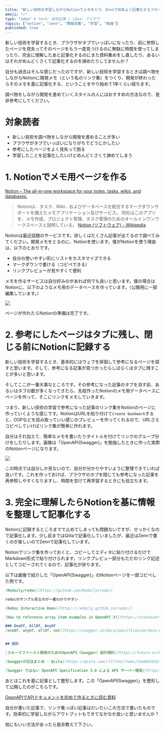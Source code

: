 ```yaml
---
title: "新しい技術を学習しながらNotionでメモをとり、Zennで効率よく記事化するフロー"
emoji: "✏️"
type: "idea" # tech: 技術記事 / idea: アイデア
topics: ["notion", "zenn", "情報収集", "学習", "勉強"]
published: true
---
```


新しい技術を学習するとき、ブラウザがタブでいっぱいになったり、前に参照したページを見失ってそのページをもう一度見つけるのに無駄に時間を使ってしまったり、完全に理解したあと記事化するのにまた資料集めをし直したり、あるいはそれがめんどくさくて記事化するのを諦めたりしてませんか？

自分も過去はそんな感じだったのですが、新しい技術を学習するときは調べ物をしながらNotionに開発メモ（という名のリンク集）をつくり、開発が終わったらそのメモを基に記事化する、ということをやり始めて1年くらい経ちます。

調べ物をしながら開発を進めていくスタイルの人にはおすすめの方法なので、是非参考にしてください。

# 対象読者

- 新しい技術を調べ物をしながら開発を進めることが多い
- ブラウザがタブでいっぱいになりがちでどうにかしたい
- 参考にしたページをよく見失って困る
- 学習したことを記事化したいけどめんどくさくて諦めてしまう

# 1. Notionでメモ用ページを作る

[Notion – The all-in-one workspace for your notes, tasks, wikis, and databases.](https://www.notion.so/product)

> Notionは、タスク、Wiki、およびデータベースを統合するマークダウンサポートを備えたメモアプリケーション及びサービス。 同社はこのアプリを、メモ作成、プロジェクト管理、タスク管理のためのオールインワンワークスペースと説明している。
> [Notion (ソフトウェア) - Wikipedia](https://ja.wikipedia.org/wiki/Notion_(%E3%82%BD%E3%83%95%E3%83%88%E3%82%A6%E3%82%A7%E3%82%A2))

Notionは最近話題のサービスです。詳しくはたくさん記事が出てるので調べてみてください。開発メモをとるのに、Notionを使います。僕がNotionを使う理由は、以下のとおりです。

- 自分の使いやすい形にリストをカスタマイズできる
- マークダウンで書ける（コピペできる）
- リンクプレビューが見やすくて便利

メモを作るサービスは自分好みのがあれば何でも良いと思います。僕の場合はNotionに、以下のようなメモ用のデータベースを作っています。（公開用に一部編集しています。）

![](https://storage.googleapis.com/zenn-user-upload/j2whrrd8w5q0puilq688qk7t2qjo)


ページが作れたらNotionの準備は完了です。

# 2. 参考にしたページはタブに残し、閉じる前にNotionに記録する

新しい技術を学習するとき、基本的にはウェブを徘徊して参考になるページを探すと思います。そして、参考になる記事が見つかったらしばらくはタブに残すことが多いと思います。

そしてここが一番大事なところです。その参考になった記事のタブを消す前、あるいはタブの数が多くなってきたら、先程作ったNotionのメモ用データベースにページを作って、そこにリンクをメモしていきます。

つまり、新しい技術の学習で参考になった記事のリンク集をNotionのページに作っていくような感じです。NotionはURLを貼り付けて`Create bookmark`すると、OGPなどを読み取っていい感じのプレビューを作ってくれるので、URLさえコピペしていけばリンク集が簡単に作れます。

自分はそれ加えて、簡単なメモを書いたりタイトルを付けてリンクのグループ分けをしたりします。画像は「OpenAPI(Swagger)」を勉強したときに作った実際のNotionページになります。

![](https://storage.googleapis.com/zenn-user-upload/0y3916f3dc7yyxgp4ztz2fwxcqop)

この時点では自分しか見ないので、自分が分かりやすいように整理できていれば良いです。これを作っておけば、ブラウザのタブを閉じても参考になった記事を再参照しやすくなりますし、時間を空けて再学習するときにも役立ちます。

# 3. 完全に理解したらNotionを基に情報を整理して記事化する

Notionに記録するところまでで止めてしまっても問題ないですが、せっかくなので記事化します。少し前まではQiitaで記事化していましたが、最近はZennで書くのが楽しいのでZennで記事化しています。

Notionでリンク集を作っておくと、コピーしてエディタに貼り付けるだけでMarkdown形式で貼り付けられます。リンクプレビュー部分もただのリンク記述としてコピーされてくるので、記事化が捗ります。

以下は画像で紹介した「OpenAPI(Swagger)」のNotionページを一部コピペした例です。

```markdown
[Redocly/redoc](https://github.com/Redocly/redoc)

redocのサンプル見るのが一番わかりやすい

[ReDoc Interactive Demo](https://redocly.github.io/redoc/)

[How to reference array item examples in OpenAPI 3?](https://stackoverflow.com/questions/49839121/how-to-reference-array-item-examples-in-openapi-3)

### OneOf, AllOf, AnyOf
[oneOf, anyOf, allOf, not](https://swagger.io/docs/specification/data-models/oneof-anyof-allof-not/)


## 設計

[スキーマファースト開発のためのOpenAPI（Swagger）設計規約](https://future-architect.github.io/articles/20200409/)

[Swaggerの記法まとめ - Qiita](https://qiita.com/rllllho/items/53a0023b32f4c0f8eabb)

[Swagger ではない OpenAPI Specification 3.0 による API サーバー開発](https://www.slideshare.net/techblogyahoo/swagger-openapi-specification-30-api)
```

あとはこれを基に記事として整形します。この「OpenAPI(Swagger)」を整形して公開したのがこちらです。

[OpenAPIでAPIドキュメントを初めて作るときに読む資料](https://zenn.dev/d_forest/articles/bec25d3a1b111ed37a09)

自分が書いた記事で、リンク集っぽい記事はだいたいこの方法で書いたものです。効率的に学習しながらアウトプットもできてなかなか良いと思いませんか？

他にもいい方法があったら是非教えて下さい。
